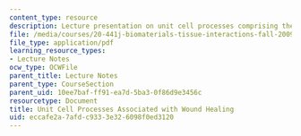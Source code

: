 ```yaml
---
content_type: resource
description: Lecture presentation on unit cell processes comprising the healing response.
file: /media/courses/20-441j-biomaterials-tissue-interactions-fall-2009/eccafe2a7afdc9333e326098f0ed3120_MIT20_441JF09_lec03a_ms.pdf
file_type: application/pdf
learning_resource_types:
- Lecture Notes
ocw_type: OCWFile
parent_title: Lecture Notes
parent_type: CourseSection
parent_uid: 10ee7baf-ff91-ea7d-5ba3-0f86d9e3456c
resourcetype: Document
title: Unit Cell Processes Associated with Wound Healing
uid: eccafe2a-7afd-c933-3e32-6098f0ed3120
---
```

